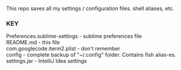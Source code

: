 This repo saves all my settings / configuration files. shell aliases, etc.

### KEY
Preferences.sublime-settings -  sublime preferences file<br />
README.md - this file<br />
com.googlecode.iterm2.plist - don't remember<br />
config - complete backup of "~/.config" folder. Contains fish alias-es.<br />
settings.jar - IntelliJ Idea settings<br />